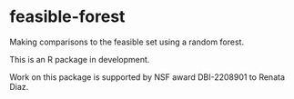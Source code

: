# feasible-forest
Making comparisons to the feasible set using a random forest.

This is an R package in development.

Work on this package is supported by NSF award DBI-2208901 to Renata Diaz.
